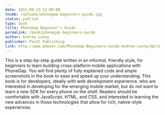 ```yaml
---
date: 2011-09-23 12:00:00
thumb: /uploads/phonegap-beginners-guide.jpg
status: publish
type: book
title: PhoneGap Beginner's Guide
permalink: /book/phonegap-beginners-guide
author: Andrew Lunny
publisher: Packt Publishing
link: http://www.amazon.com/PhoneGap-Beginners-Guide-Andrew-Lunny/dp/1849515360/
---
```

This is a step-by-step guide written in an informal, friendly style, for beginners to learn building cross-platform mobile applications with PhoneGap. You will find plenty of fully explained code and ample screenshots in the book to ease and speed up your understanding. This book is for developers, ideally with web development experience, who are interested in developing for the emerging mobile market, but do not want to learn a new SDK for every phone on the shelf. Readers should be comfortable with JavaScript, HTML, and CSS, and interested in learning the new advances in those technologies that allow for rich, native-style experiences.

